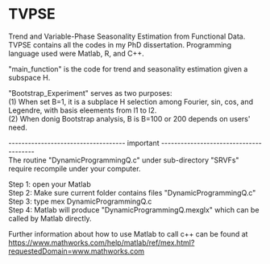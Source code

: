 # TVPSE
Trend and Variable-Phase Seasonality Estimation from Functional Data.
TVPSE contains all the codes in my PhD dissertation. Programming language used were Matlab, R, and C++.

"main_function" is the code for trend and seasonality estimation given a subspace H.

"Bootstrap_Experiment" serves as two purposes: <br>
(1) When set B=1, it is a subplace H selection among Fourier, sin, cos, and Legendre,
   with basis eleements from l1 to l2. <br>
(2) When donig Bootstrap analysis, B is B=100 or 200 depends on users' need.

------------------------------------ important ---------------------------------------<br>
The routine "DynamicProgrammingQ.c" under sub-directory "SRVFs"
require recompile under your computer.

Step 1: open your Matlab <br>
Step 2: Make sure current folder contains files "DynamicProgrammingQ.c" <br>
Step 3: type mex DynamicProgrammingQ.c <br>
Step 4: Matlab will produce "DynamicProgrammingQ.mexglx" which can be called by Matlab directly. <br>

Further information about how to use Matlab to call c++ can be found at 
https://www.mathworks.com/help/matlab/ref/mex.html?requestedDomain=www.mathworks.com
